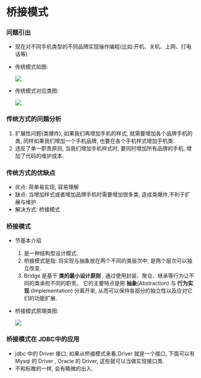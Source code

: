 # 桥接模式



### 问题引出

* 现在对不同手机类型的不同品牌实现操作编程(比如:开机、关机、上网、打电话等)

* 传统模式如图:

  ![](E:/笔记/其他/Java设计模式/手机问题.png)

* 传统模式对应类图:

  ![](E:/笔记/其他/Java设计模式/手机问题类图.png)



### 传统方式的问题分析

1. 扩展性问题(类爆炸), 如果我们再增加手机的样式, 就需要增加各个品牌手机的类, 同样如果我们增加一个手机品牌, 也要在各个手机样式增加手机类.
2. 违反了单一职责原则, 当我们增加手机样式时, 要同时增加所有品牌的手机, 增加了代码的维护成本.



### 传统方式的优缺点

* 优点: 简单易实现, 容易理解
* 缺点: 当增加样式或者增加品牌手机时需要增加很多类, 造成类爆炸,不利于扩展与维护.
* 解决方式: 桥接模式



### 桥接模式

* 节基本介绍
  1. 是一种结构型设计模式.
  2. 桥接模式是指: 将实现与抽象放在两个不同的类层次中, 是两个层次可以独立改变.
  3. Bridge 是基于 **类的最小设计原则** , 通过使用封装、聚合、继承等行为让不同的类承担不同的职责。 它的主要特点是把 **抽象**(Abstraction) 与 **行为实现** (Implementation) 分离开来, 从而可以保持各部分的独立性以及应对它们的功能扩展.



* 桥接模式原理类图:

  ![](E:\笔记\其他\Java设计模式\桥接模式原理类图.png)




### 桥接模式在 JDBC中的应用

* jdbc 中的 Driver 接口, 如果从桥接模式来看,Driver 就是一个接口, 下面可以有Mysql 的 Driver , Oracle 的 Driver, 这些就可以当做实现接口类.
* 不和标椎的一样, 会有略微的出入.